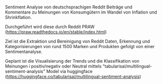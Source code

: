 Sentiment Analyse von deutschsprachigen Reddit Beiträge und Kommentare zu Meinungen von Konsumgütern im Wandel von Inflation und Shrinkflation.

Durchgeführt wird diese durch Reddit PRAW (https://praw.readthedocs.io/en/stable/index.html)

Ziel ist die Extraktion und Bereinigung von Reddit Daten, Erkennung und Kategorisierungen von rund 1500 Marken und Produkten gefolgt von einer Sentimentanalyse.

Geplant ist die Visualisierung der Trends und die Klassifikation von Meinungen i positiv/negativ oder Neutral mittels "tabularisai/multilingual-sentiment-analysis" Model via huggingface
(https://huggingface.co/tabularisai/multilingual-sentiment-analysis)
